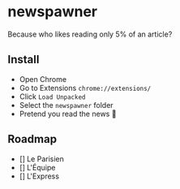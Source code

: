 # newspawner

Because who likes reading only 5% of an article?

## Install

- Open Chrome
- Go to Extensions `chrome://extensions/`
- Click `Load Unpacked`
- Select the `newspawner` folder
- Pretend you read the news 💅

## Roadmap

- [] Le Parisien
- [] L'Équipe
- [] L'Express
